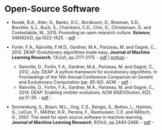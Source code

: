 # Open-Source Software

* Nosek, B.A., Alter, G., Banks, G.C., Borsboom, D., Bowman, S.D., Breckler, S.J., Buck, S., Chambers, C.D., Chin, G., Christensen, G. and Contestabile, M., 2015. Promoting an open research culture. **Science**, 348(6242), pp.1422-1425. - [pdf](https://science.sciencemag.org/content/348/6242/1422) -

* Fortin, F.A., Rainville, F.M.D., Gardner, M.A., Parizeau, M. and Gagné, C., 2012. DEAP: Evolutionary algorithms made easy. **Journal of Machine Learning Research**, 13(Jul), pp.2171-2175. - [pdf](http://jmlr.org/papers/volume13/fortin12a/fortin12a.pdf) | [python](https://github.com/DEAP/deap) - 
  * Rainville, D., Fortin, F.A., Gardner, M.A., Parizeau, M. and Gagné, C., 2012, July. DEAP: A python framework for evolutionary algorithms. In Proceedings of the 14th Annual Conference Companion on Genetic and Evolutionary Computation (pp. 85-92). ACM. - [pdf](https://dl.acm.org/citation.cfm?id=2330799) -
  * Rainville, D., Fortin, F.A., Gardner, M.A., Parizeau, M. and Gagné, C., 2014. DEAP: Enabling nimbler evolutions. ACM SIGEVOlution, 6(2), pp.17-26. - [pdf](https://dl.acm.org/citation.cfm?id=2597455) -

* Sonnenburg, S., Braun, M.L., Ong, C.S., Bengio, S., Bottou, L., Holmes, G., LeCun, Y., MÃžller, K.R., Pereira, F., Rasmussen, C.E. and RÃĪtsch, G., 2007. The need for open source software in machine learning. **Journal of Machine Learning Research**, 8(Oct), pp.2443-2466. - [pdf](http://jmlr.csail.mit.edu/papers/volume8/sonnenburg07a/sonnenburg07a.pdf) -

